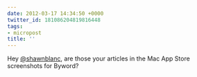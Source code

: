 ```yaml
---
date: 2012-03-17 14:34:50 +0000
twitter_id: 181086204819816448
tags:
- micropost
title: ''
---
```


Hey [@shawnblanc](https://twitter.com/shawnblanc), are those your articles in the Mac App Store screenshots for Byword?
